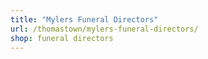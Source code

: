 ```yaml
---
title: "Mylers Funeral Directors"
url: /thomastown/mylers-funeral-directors/
shop: funeral directors
---
```

